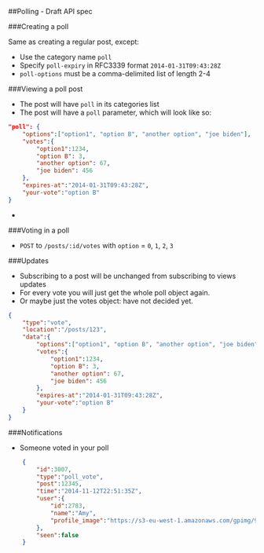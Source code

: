 ##Polling - Draft API spec

###Creating a poll

Same as creating a regular post, except:

 - Use the category name `poll`
 - Specify `poll-expiry` in RFC3339 format `2014-01-31T09:43:28Z`
 - `poll-options` must be a comma-delimited list of length 2-4

###Viewing a poll post

 - The post will have `poll` in its categories list
 - The post will have a `poll` parameter, which will look like so: 
```json
"poll": {	
	"options":["option1", "option B", "another option", "joe biden"],
	"votes":{
		"option1":1234,
		"option B": 3,
		"another option": 67,
		"joe biden": 456
	},
	"expires-at":"2014-01-31T09:43:28Z",
	"your-vote":"option B"
}
```
 - 
 
###Voting in a poll

 - `POST` to `/posts/:id/votes` with `option` = `0`, `1`, `2`, `3` 

###Updates

 - Subscribing to a post will be unchanged from subscribing to views updates
 - For every vote you will just get the whole poll object again.
 - Or maybe just the votes object: have not decided yet.

```json
{
	"type":"vote",
	"location":"/posts/123",
	"data":{	
		"options":["option1", "option B", "another option", "joe biden"],
		"votes":{
			"option1":1234,
			"option B": 3,
			"another option": 67,
			"joe biden": 456
		},
		"expires-at":"2014-01-31T09:43:28Z",
		"your-vote":"option B"
	}
}
```

###Notifications

 - Someone voted in your poll

```json
	{
		"id":3007,
		"type":"poll_vote",
		"post":12345,
		"time":"2014-11-12T22:51:35Z",
		"user":{
			"id":2783,
			"name":"Amy",
			"profile_image":"https://s3-eu-west-1.amazonaws.com/gpimg/9aabc002cf0b78f2471fa8078335d13471bcb02a672e6da41971fde37135ac70.png"
		},
		"seen":false
	}
```
